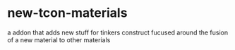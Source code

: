 # new-tcon-materials
a addon that adds new stuff for tinkers construct fucused around the fusion of a new material to other materials
